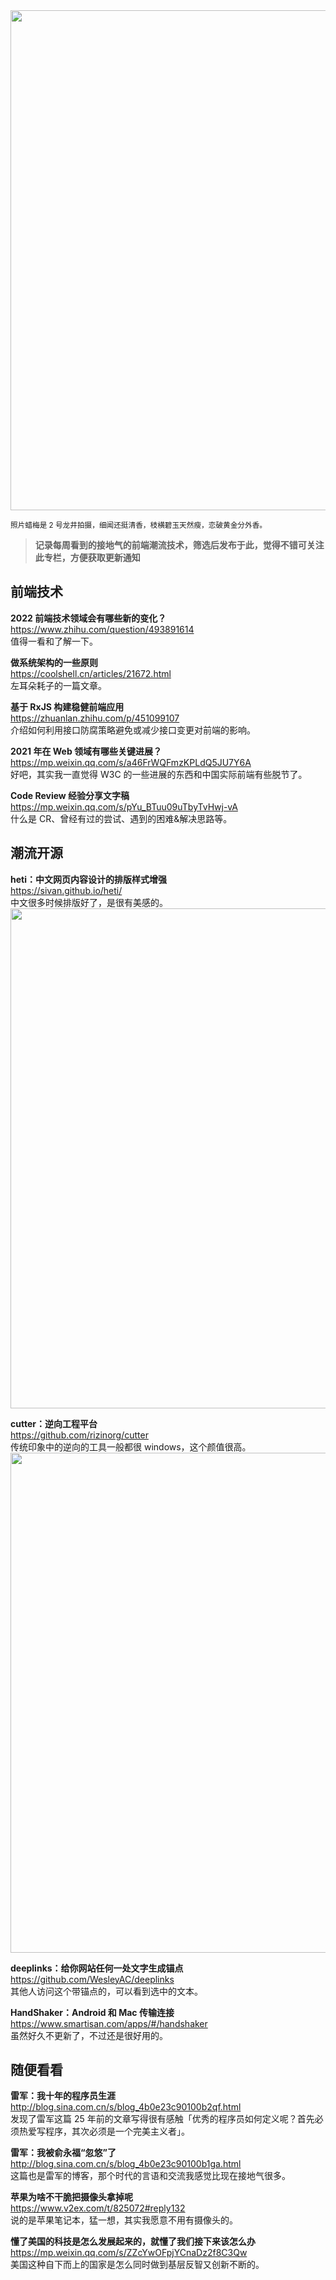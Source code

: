 <img src="https://gw.alipayobjects.com/zos/k/px/Ty4WR3.jpg" width="800" />

<small>照片蜡梅是 2 号龙井拍摄，细闻还挺清香，枝横碧玉天然瘦，恋破黄金分外香。</small>

> **记录每周看到的接地气的前端潮流技术，筛选后发布于此，觉得不错可关注此专栏，方便获取更新通知**

## 前端技术

**2022 前端技术领域会有哪些新的变化？**  
<https://www.zhihu.com/question/493891614>  
值得一看和了解一下。

**做系统架构的一些原则**  
<https://coolshell.cn/articles/21672.html>  
左耳朵耗子的一篇文章。

**基于 RxJS 构建稳健前端应用**  
<https://zhuanlan.zhihu.com/p/451099107>  
介绍如何利用接口防腐策略避免或减少接口变更对前端的影响。

**2021 年在 Web 领域有哪些关键进展？**  
<https://mp.weixin.qq.com/s/a46FrWQFmzKPLdQ5JU7Y6A>  
好吧，其实我一直觉得 W3C 的一些进展的东西和中国实际前端有些脱节了。

**Code Review 经验分享文字稿**  
<https://mp.weixin.qq.com/s/pYu_BTuu09uTbyTvHwj-vA>  
什么是 CR、曾经有过的尝试、遇到的困难&解决思路等。

## 潮流开源

**heti：中文网页内容设计的排版样式增强**  
<https://sivan.github.io/heti/>  
中文很多时候排版好了，是很有美感的。  
<img src="https://cdn.fliggy.com/upic/i2Z2IG.gif" width="800" />

**cutter：逆向工程平台**  
<https://github.com/rizinorg/cutter>  
传统印象中的逆向的工具一般都很 windows，这个颜值很高。  
<img src="https://cdn.fliggy.com/upic/3lbxKG.jpg" width="800" />

**deeplinks：给你网站任何一处文字生成锚点**  
<https://github.com/WesleyAC/deeplinks>  
其他人访问这个带锚点的，可以看到选中的文本。

**HandShaker：Android 和 Mac 传输连接**  
<https://www.smartisan.com/apps/#/handshaker>  
虽然好久不更新了，不过还是很好用的。

## 随便看看

**雷军：我十年的程序员生涯**  
<http://blog.sina.com.cn/s/blog_4b0e23c90100b2qf.html>  
发现了雷军这篇 25 年前的文章写得很有感触「优秀的程序员如何定义呢？首先必须热爱写程序，其次必须是一个完美主义者」。

**雷军：我被俞永福“忽悠”了**  
<http://blog.sina.com.cn/s/blog_4b0e23c90100b1ga.html>  
这篇也是雷军的博客，那个时代的言语和交流我感觉比现在接地气很多。

**苹果为啥不干脆把摄像头拿掉呢**  
<https://www.v2ex.com/t/825072#reply132>  
说的是苹果笔记本，猛一想，其实我愿意不用有摄像头的。

**懂了美国的科技是怎么发展起来的，就懂了我们接下来该怎么办**  
<https://mp.weixin.qq.com/s/ZZcYwOFpjYCnaDz2f8C3Qw>  
美国这种自下而上的国家是怎么同时做到基层反智又创新不断的。
